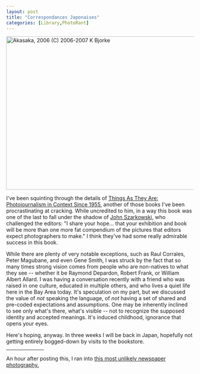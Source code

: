 ```yaml
---
layout: post
title: "Correspondances Japonaises"
categories: [Library,PhotoRant]
---
```

<img title="Akasaka, 2006 (C) 2006-2007 K Bjorke" src="http://www.botzilla.com/blog/pix2007/japan-IMG_7752-2006.jpg" width="807" height="412" border="0" />

I've been squinting through the details of <a href="http://www.foto8.com/reviews/V4N3/tata.htm">Things As They Are: Photojournalism in Context Since 1955,</a> another of those books I've been procrastinating at cracking. While uncredited to him, in a way this book was one of the last to fall under the shadow of <a href="http://www.photokaboom.com/photography/pdfs/John_Szarkowski.pdf">John Szarkowski,</a> who challenged the editors: "I share your hope... that your exhibition and book will be more than one more fat compendium of the pictures that editors expect photographers to make." I think they've had some really admirable success in this book.

While there are plenty of very notable exceptions, such as Raul Corrales, Peter Magubane, and even Gene Smith, I was struck by the fact that so many times strong vision comes from people who are non-natives to what they see -- whether it be Raymond Depardon, Robert Frank, or William Albert Allard. I was having a conversation recently with a friend who was raised in one culture, educated in multiple others, and who lives a quiet life here in the Bay Area today. It's speculation on my part, but we discussed the value of <i>not</i> speaking the language, of <i>not</i> having a set of shared and pre-coded expectations and assumptions. One may be inherently inclined to see only what's there, what's visible -- not to recognize the supposed identity and accepted meanings. It's induced childhood, ignorance that opens your eyes.

Here's hoping, anyway. In three weeks I will be back in Japan, hopefully not getting entirely bogged-down by visits to the bookstore.

<hr align="center" width="20%">

An hour after posting this, I ran into <a href="http://www.talk-pix.com/bluesky/121lostblonde/cornfield.html">this most unlikely newspaper photography.</a>

<!--more-->

